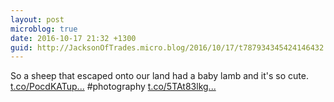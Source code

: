 ```yaml
---
layout: post
microblog: true
date: 2016-10-17 21:32 +1300
guid: http://JacksonOfTrades.micro.blog/2016/10/17/t787934345424146432.html
---
```

So a sheep that escaped onto our land had a baby lamb and it's so cute. [t.co/PocdKATup...](https://t.co/PocdKATupl) #photography [t.co/5TAt83lkg...](https://t.co/5TAt83lkg1)
